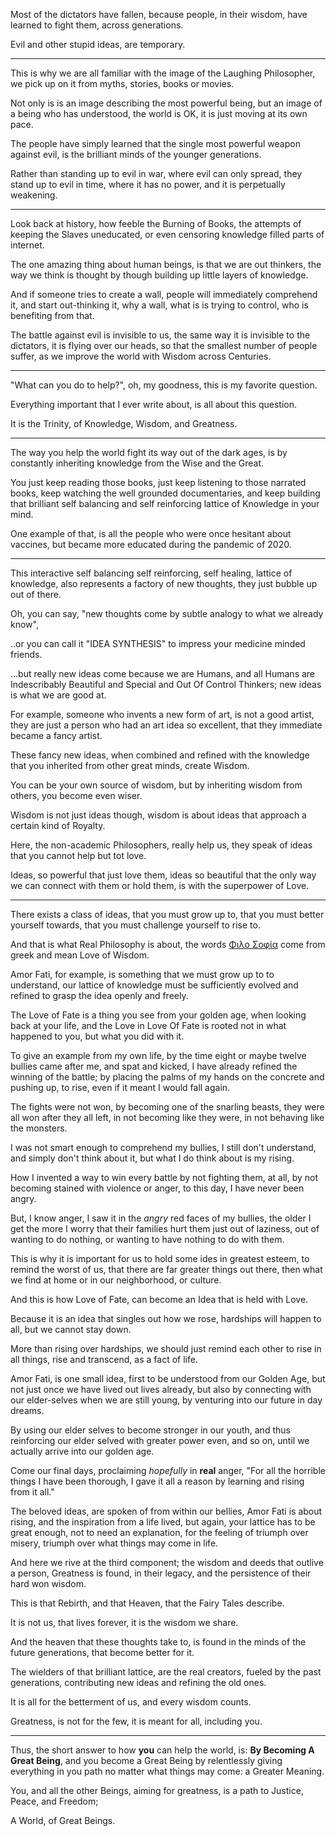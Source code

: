 Most of the dictators have fallen,
because people, in their wisdom, have learned to fight them, across generations.

Evil and other stupid ideas,
are temporary.

---

This is why we are all familiar with the image of the Laughing Philosopher,
we pick up on it from myths, stories, books or movies.

Not only is is an image describing the most powerful being,
but an image of a being who has understood, the world is OK, it is just moving at its own pace.

The people have simply learned that the single most powerful weapon against evil,
is the brilliant minds of the younger generations.

Rather than standing up to evil in war, where evil can only spread,
they stand up to evil in time, where it has no power, and it is perpetually weakening.

---

Look back at history, how feeble the Burning of Books,
the attempts of keeping the Slaves uneducated, or even censoring knowledge filled parts of internet.

The one amazing thing about human beings, is that we are out thinkers,
the way we think is thought by though building up little layers of knowledge.

And if someone tries to create a wall, people will immediately comprehend it,
and start out-thinking it, why a wall, what is is trying to control, who is benefiting from that.

The battle against evil is invisible to us, the same way it is invisible to the dictators,
it is flying over our heads, so that the smallest number of people suffer, as we improve the world with Wisdom across Centuries.

---

"What can you do to help?",
oh, my goodness, this is my favorite question.

Everything important that I ever write about,
is all about this question.

It is the Trinity,
of Knowledge, Wisdom, and Greatness.


---

The way you help the world fight its way out of the dark ages,
is by constantly inheriting knowledge from the Wise and the Great.

You just keep reading those books, just keep listening to those narrated books,
keep watching the well grounded documentaries, and keep building that brilliant self balancing and self reinforcing lattice of Knowledge in your mind.

One example of that, is all the people who were once hesitant about vaccines,
but became more educated during the pandemic of 2020.

---

This interactive self balancing self reinforcing, self healing, lattice of knowledge,
also represents a factory of new thoughts, they just bubble up out of there.

Oh, you can say,
"new thoughts come by subtle analogy to what we already know",

..or you can call it "IDEA SYNTHESIS"
to impress your medicine minded friends.

...but really new ideas come because we are Humans,
and all Humans are Indescribably Beautiful and Special and Out Of Control Thinkers; new ideas is what we are good at.

For example, someone who invents a new form of art,
is not a good artist, they are just a person who had an art idea so excellent, that they immediate became a fancy artist.

These fancy new ideas, when combined and refined with the knowledge that you inherited from other great minds,
create Wisdom.

You can be your own source of wisdom,
but by inheriting wisdom from others, you become even wiser.

Wisdom is not just ideas though,
wisdom is about ideas that approach a certain kind of Royalty.

Here, the non-academic Philosophers, really help us,
they speak of ideas that you cannot help but tot love.

Ideas, so powerful that just love them,
ideas so beautiful that the only way we can connect with them or hold them, is with the superpower of Love.

---

There exists a class of ideas, that you must grow up to, that you must better yourself towards,
that you must challenge yourself to rise to.

And that is what Real Philosophy is about,
the words [Φιλο Σοφία] come from greek and mean Love of Wisdom.

Amor Fati, for example, is something that we must grow up to to understand,
our lattice of knowledge must be sufficiently evolved and refined to grasp the idea openly and freely.

The Love of Fate is a thing you see from your golden age, when looking back at your life,
and the Love in Love Of Fate is rooted not in what happened to you, but what you did with it.

To give an example from my own life, by the time eight or maybe twelve bullies came after me, and spat and kicked,
I have already refined the winning of the battle; by placing the palms of my hands on the concrete and pushing up, to rise, even if it meant I would fall again.

The fights were not won, by becoming one of the snarling beasts, they were all won after they all left,
in not becoming like they were, in not behaving like the monsters.

I was not smart enough to comprehend my bullies, I still don't understand, and simply don't think about it,
but what I do think about is my rising.

How I invented a way to win every battle by not fighting them, at all, by not becoming stained with violence or anger,
to this day, I have never been angry.

But, I know anger, I saw it in the _angry_ red faces of my bullies,
the older I get the more I worry that their families hurt them just out of laziness, out of wanting to do nothing, or wanting to have nothing to do with them.

This is why it is important for us to hold some ides in greatest esteem,
to remind the worst of us, that there are far greater things out there, then what we find at home or in our neighborhood, or culture.

And this is how Love of Fate,
can become an Idea that is held with Love.

Because it is an idea that singles out how we rose,
hardships will happen to all, but we cannot stay down.

More than rising over hardships,
we should just remind each other to rise in all things, rise and transcend, as a fact of life.

Amor Fati, is one small idea, first to be understood from our Golden Age,
but not just once we have lived out lives already, but also by connecting with our elder-selves when we are still young, by venturing into our future in day dreams.

By using our elder selves to become stronger in our youth, and thus reinforcing our elder selved with greater power even,
and so on, until we actually arrive into our golden age.

Come our final days, proclaiming _hopefully_ in __real__ anger,
"For all the horrible things I have been thorough, I gave it all a reason by learning and rising from it all."

The beloved ideas, are spoken of from within our bellies, Amor Fati is about rising, and the inspiration from a life lived,
but again, your lattice has to be great enough, not to need an explanation, for the feeling of triumph over misery, triumph over what things may come in life.


And here we rive at the third component; the wisdom and deeds that outlive a person,
Greatness is found, in their legacy, and the persistence of their hard won wisdom.

This is that Rebirth, and that Heaven,
that the Fairy Tales describe.

It is not us, that lives forever,
it is the wisdom we share.

And the heaven that these thoughts take to,
is found in the minds of the future generations, that become better for it.

The wielders of that brilliant lattice,
are the real creators, fueled by the past generations, contributing new ideas and refining the old ones.

It is all for the betterment of us,
and every wisdom counts.

Greatness, is not for the few,
it is meant for all, including you.

---

Thus, the short answer to how __you__ can help the world, is:
**By Becoming A Great Being**, and you become a Great Being by relentlessly giving everything in you path no matter what things may come: a Greater Meaning.

You, and all the other Beings,
aiming for greatness, is a path to Justice, Peace, and Freedom;

A World,
of Great Beings.



[Φιλο Σοφία]: https://en.wikipedia.org/wiki/Philosophy
